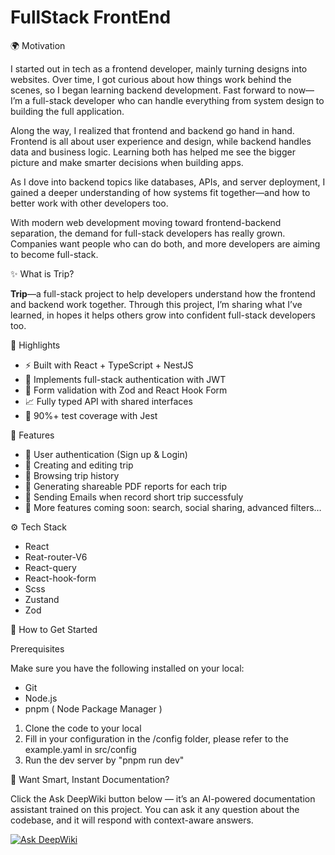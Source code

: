 # FullStack FrontEnd

🌍 Motivation

I started out in tech as a frontend developer, mainly turning designs into websites. Over time, I got curious about how things work behind the scenes, so I began learning backend development. Fast forward to now—I’m a full-stack developer who can handle everything from system design to building the full application.

Along the way, I realized that frontend and backend go hand in hand. Frontend is all about user experience and design, while backend handles data and business logic. Learning both has helped me see the bigger picture and make smarter decisions when building apps.

As I dove into backend topics like databases, APIs, and server deployment, I gained a deeper understanding of how systems fit together—and how to better work with other developers too.

With modern web development moving toward frontend-backend separation, the demand for full-stack developers has really grown. Companies want people who can do both, and more developers are aiming to become full-stack.

✨ What is Trip?

<b>Trip</b>—a full-stack project to help developers understand how the frontend and backend work together. Through this project, I’m sharing what I’ve learned, in hopes it helps others grow into confident full-stack developers too.

🌟 Highlights

- ⚡ Built with React + TypeScript + NestJS
- 🔄 Implements full-stack authentication with JWT
- 🧠 Form validation with Zod and React Hook Form
- 📈 Fully typed API with shared interfaces
- 🧪 90%+ test coverage with Jest

🔋 Features

- 🔐 User authentication (Sign up & Login)
- 📝 Creating and editing trip
- 📖 Browsing trip history
- 📄 Generating shareable PDF reports for each trip
- 📮 Sending Emails when record short trip successfuly
- 🔧 More features coming soon: search, social sharing, advanced filters…

⚙️ Tech Stack

- React
- Reat-router-V6
- React-query
- React-hook-form
- Scss
- Zustand
- Zod

🚀 How to Get Started

Prerequisites

Make sure you have the following installed on your local:

- Git
- Node.js
- pnpm ( Node Package Manager )

1. Clone the code to your local
2. Fill in your configuration in the /config folder, please refer to the example.yaml in src/config
3. Run the dev server by "pnpm run dev"

🧠 Want Smart, Instant Documentation?

Click the Ask DeepWiki button below — it’s an AI-powered documentation assistant trained on this project. You can ask it any question about the codebase, and it will respond with context-aware answers.

[![Ask DeepWiki](https://deepwiki.com/badge.svg)](https://deepwiki.com/aoda-zhang/fullStack-frontEnd)
